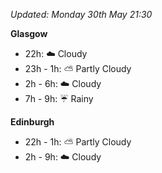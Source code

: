 *Updated: Monday 30th May 21:30*

**Glasgow**

* 22h: :cloud: Cloudy
* 23h - 1h: :partly_sunny: Partly Cloudy
* 2h - 6h: :cloud: Cloudy
* 7h - 9h: :umbrella: Rainy

**Edinburgh**

* 22h - 1h: :partly_sunny: Partly Cloudy
* 2h - 9h: :cloud: Cloudy
